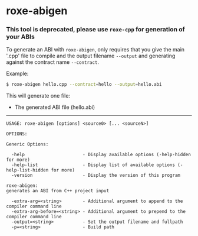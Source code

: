 # roxe-abigen
### This tool is deprecated, please use `roxe-cpp` for generation of your ABIs
To generate an ABI with ```roxe-abigen```, only requires that you give the main '.cpp' file to compile and the output filename `--output` and generating against the contract name `--contract`.

Example:
```bash
$ roxe-abigen hello.cpp --contract=hello --output=hello.abi
```

This will generate one file:
* The generated ABI file (hello.abi)
---
```
USAGE: roxe-abigen [options] <source0> [... <sourceN>]

OPTIONS:

Generic Options:

  -help                      - Display available options (-help-hidden for more)
  -help-list                 - Display list of available options (-help-list-hidden for more)
  -version                   - Display the version of this program

roxe-abigen:
generates an ABI from C++ project input

  -extra-arg=<string>        - Additional argument to append to the compiler command line
  -extra-arg-before=<string> - Additional argument to prepend to the compiler command line
  -output=<string>           - Set the output filename and fullpath
  -p=<string>                - Build path
```
